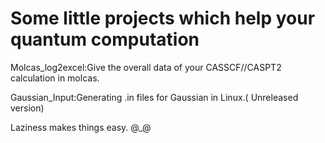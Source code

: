 # Some little projects which help your quantum computation

Molcas_log2excel:Give the overall data of your CASSCF//CASPT2 calculation in molcas.

Gaussian_Input:Generating .in files for Gaussian in Linux.( Unreleased version)

Laziness makes things easy.  @_@
